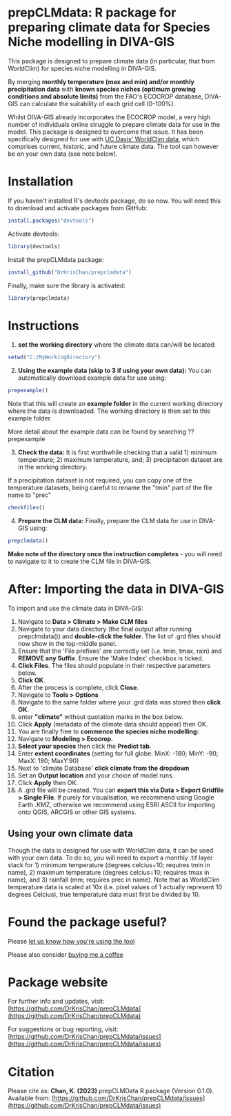 # **prepCLMdata**: R package for preparing climate data for Species Niche modelling in DIVA-GIS

This package is designed to prepare climate data (in particular, that from WorldClim) for species niche modelling in DIVA-GIS. 

By merging **monthly temperature (max and min) and/or monthly precipitation data** with **known species niches (optimum growing conditions and absolute limits)** from the FAO's ECOCROP database, DIVA-GIS can calculate the suitability of each grid cell (0-100%). 

Whilst DIVA-GIS already incorporates the ECOCROP model, a very high number of individuals online struggle to prepare climate data for use in the model. This package is designed to overcome that issue. It has been specifically designed for use with [UC Davis' WorldClim data](https://www.worldclim.org/), which comprises current, historic, and future climate data. The tool can however be on your own data (see note below).

# Installation
If you haven't installed R's devtools package, do so now. You will need this to download and activate packages from GitHub:
```r
install.packages("devtools")
```

Activate devtools:
```r
library(devtools)
```

Install the prepCLMdata package:
```r
install_github("DrKrisChan/prepclmdata")
```

Finally, make sure the library is activated:
```r
library(prepclmdata)
```

# Instructions

1. **set the working directory** where the climate data can/will be located:
```r
setwd("C:/MyWorkingDirectory")
```

2. **Using the example data (skip to 3 if using your own data):**
You can automatically download example data for use using:
```r
prepexample()
```
Note that this will create an **example folder** in the current working directory where the data is downloaded. The working directory is then set to this example folder.

More detail about the example data can be found by searching ??prepexample

3. **Check the data:**
It is first worthwhile checking that a valid 1) minimum temperature; 2) maximum temperature, and; 3) precipitation dataset are in the working directory. 

If a precipitation dataset is not required, you can copy one of the temperature datasets, being careful to rename the "tmin" part of the file name to "prec"
```r
checkfiles()
```

4. **Prepare the CLM data:**
Finally, prepare the CLM data for use in DIVA-GIS using:
```r
prepclmdata()
```

**Make note of the directory once the instruction completes** - you will need to navigate to it to create the CLM file in DIVA-GIS.

# After: Importing the data in DIVA-GIS

To import and use the climate data in DIVA-GIS:
1. Navigate to **Data > Climate > Make CLM files**
2. Navigate to your data directory (the final output after running prepclmdata()) and **double-click the folder**. The list of .grd files should now show in the top-middle panel.
3. Ensure that the 'File prefixes' are correctly set (i.e. tmin, tmax, rain) and **REMOVE any Suffix**. Ensure the 'Make Index' checkbox is ticked.
4. **Click Files**. The files should populate in their respective parameters below.
5. **Click OK**.
6. After the process is complete, click **Close**.
7. Navigate to **Tools > Options**
8. Navigate to the same folder where your .grd data was stored then **click OK**.
9. enter **"climate"** without quotation marks in the box below.
10. Click **Apply** (metadata of the climate data should appear) then OK.
11. You are finally free to **commence the species niche modelling:**
12. Navigate to **Modeling > Ecocrop**. 
13. **Select your species** then click the **Predict tab**.
14. Enter **extent coordinates** (setting for full globe: MinX: -180; MinY: -90; MaxX: 180; MaxY:90)
15. Next to 'climate Database' **click climate from the dropdown**
16. Set an **Output location** and your choice of model runs.
17. Click **Apply** then OK.
18. A .grd file will be created. You can **export this via Data > Export Gridfile > Single File**. If purely for visualisation, we recommend using Google Earth .KMZ, otherwise we recommend using ESRI ASCII for importing onto QGIS, ARCGIS or other GIS systems.

## Using your own climate data

Though the data is designed for use with WorldClim data, it can be used with your own data. To do so, you will need to export a monthly .tif layer stack for 1) minimum temperature (degrees celcius÷10; requires tmin in name), 2) maximum temperature (degrees celcius÷10; requires tmax in name), and 3) rainfall (mm; requires prec in name). Note that as WorldClim temperature data is scaled at 10x (i.e. pixel values of 1 actually represent 10 degrees Celcius), true temperature data must first be divided by 10.


# Found the package useful?

Please [let us know how you're using the tool](https://forms.office.com/e/KPkkmMnu8s)

Please also consider [buying me a coffee](https://ko-fi.com/krischan)

# Package website

For further info and updates, visit: [https://github.com/DrKrisChan/prepCLMdata](https://github.com/DrKrisChan/prepCLMdata)

For suggestions or bug reporting, visit: [https://github.com/DrKrisChan/prepCLMdata/issues](https://github.com/DrKrisChan/prepCLMdata/issues)

# Citation

Please cite as:
**Chan, K. (2023)** prepCLMData R package (Version 0.1.0). Available from: [https://github.com/DrKrisChan/prepCLMdata/issues](https://github.com/DrKrisChan/prepCLMdata/issues)
